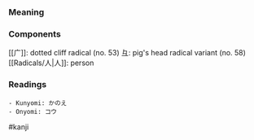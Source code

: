 ### Meaning



### Components

[[广]]: dotted cliff radical (no. 53) 彑: pig's head radical variant (no. 58) [[Radicals/人|人]]: person

### Readings

```
- Kunyomi: かのえ
- Onyomi: コウ
```

#kanji